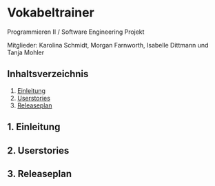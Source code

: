 # Vokabeltrainer

Programmieren II / Software Engineering Projekt

Mitglieder: Karolina Schmidt, Morgan Farnworth, Isabelle Dittmann und Tanja Mohler

## Inhaltsverzeichnis

1. [Einleitung](#einleitung)
1. [Userstories](#userstories)
1. [Releaseplan](#releaseplan)

## 1. Einleitung

## 2. Userstories

## 3. Releaseplan
